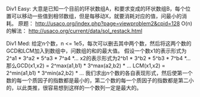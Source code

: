 Div1 Easy:
大意是已知一个目前的环状数组A，和要求变成的环状数组B，每个位置可以移动一些值到相邻数组，但是每移动X，就要消耗对应的值，问最小的消耗。
原题：
http://usaco.org/index.php?page=viewproblem2&cpid=128
O(n)的解法：
http://usaco.org/current/data/sol_restack.html


Div1 Med:
给定n个数，n <= 1e5，每次可以删去其中两个数，然后将这两个数的GCD和LCM加入到数组中，问数组的和的最大值。
假设一个数x1的表示形式为2^a1 * 3^a2 * 5^a3 * 7^a4 *...
x2的表示形式为2^b1 * 3^b2 * 5^b3 * 7^b4 *...
那么GCD(x1,x2) = 2^max(a1,b1) * 3^max(a2,b2) * ...
LCM(x1,x2) = 2^min(a1,b1) * 3^min(a2,b2) * ...
我们求出n个数的各自表现形式，然后使第一个数的每一个质因子的指数都是最小的，第二个数的每一个质因子的指数都是第二小的，以此类推，很容易想到这样的一个数列一定是最大的。